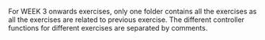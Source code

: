 For WEEK 3 onwards exercises, only one folder contains all the exercises as all the exercises are related to previous exercise. The different controller functions for different exercises are separated by comments.
